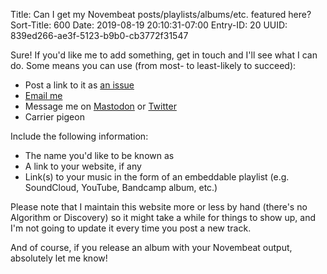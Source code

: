 Title: Can I get my Novembeat posts/playlists/albums/etc. featured here?
Sort-Title: 600
Date: 2019-08-19 20:10:31-07:00
Entry-ID: 20
UUID: 839ed266-ae3f-5123-b9b0-cb3772f31547

Sure! If you'd like me to add something, get in touch and I'll see what I can do. Some means you can use (from most- to least-likely to succeed):

* Post a link to it as [an issue](https://github.com/fluffy-critter/novembeat.com/issues)
* [Email me](mailto:fluffy-novembeat%40b%65esbuzz.biz)
* Message me on [Mastodon](https://queer.party/@fluffy) or [Twitter](https://twitter.com/fluffy)
* Carrier pigeon

Include the following information:

* The name you'd like to be known as
* A link to your website, if any
* Link(s) to your music in the form of an embeddable playlist (e.g. SoundCloud, YouTube, Bandcamp album, etc.)

Please note that I maintain this website more or less by hand (there's no Algorithm or Discovery) so it might take a while for things to show up, and I'm not going to update it every time you post a new track.

And of course, if you release an album with your Novembeat output, absolutely let me know!
